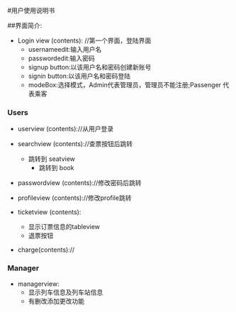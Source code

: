 #用户使用说明书

##界面简介:

- Login view (contents): //第一个界面，登陆界面
	- usernameedit:输入用户名
	- passwordedit:输入密码
	- signup button:以该用户名和密码创建新账号
	- signin button:以该用户名和密码登陆
	- modeBox:选择模式，Admin代表管理员，管理员不能注册;Passenger 代表乘客

### Users

- userview (contents)://从用户登录
    

- searchview     (contents)://查票按钮后跳转
	- 跳转到 seatview
		- 跳转到 book

- passwordview    (contents)://修改密码后跳转

- profileview  (contents)://修改profile跳转

- ticketview   (contents):
	- 显示订票信息的tableview
	- 退票按钮

- charge(contents)://


### Manager
- managerview:
	- 显示列车信息及列车站信息
	- 有删改添加更改功能
 